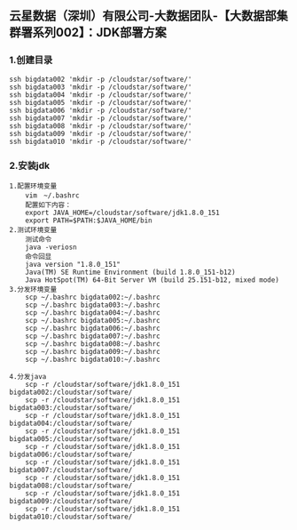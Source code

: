## 云星数据（深圳）有限公司-大数据团队-【大数据部集群署系列002】：JDK部署方案

### 1.创建目录
    ssh bigdata002 'mkdir -p /cloudstar/software/'
    ssh bigdata003 'mkdir -p /cloudstar/software/'
    ssh bigdata004 'mkdir -p /cloudstar/software/'
    ssh bigdata005 'mkdir -p /cloudstar/software/'
    ssh bigdata006 'mkdir -p /cloudstar/software/'
    ssh bigdata007 'mkdir -p /cloudstar/software/'
    ssh bigdata008 'mkdir -p /cloudstar/software/'
    ssh bigdata009 'mkdir -p /cloudstar/software/'
    ssh bigdata010 'mkdir -p /cloudstar/software/'

###  2.安装jdk 
```
1.配置环境变量
    vim　~/.bashrc
    配置如下内容：
    export JAVA_HOME=/cloudstar/software/jdk1.8.0_151
    export PATH=$PATH:$JAVA_HOME/bin
2.测试环境变量
    测试命令
    java -veriosn
    命令回显
    java version "1.8.0_151"
    Java(TM) SE Runtime Environment (build 1.8.0_151-b12)
    Java HotSpot(TM) 64-Bit Server VM (build 25.151-b12, mixed mode)
3.分发环境变量
    scp ~/.bashrc bigdata002:~/.bashrc
    scp ~/.bashrc bigdata003:~/.bashrc
    scp ~/.bashrc bigdata004:~/.bashrc
    scp ~/.bashrc bigdata005:~/.bashrc
    scp ~/.bashrc bigdata006:~/.bashrc
    scp ~/.bashrc bigdata007:~/.bashrc
    scp ~/.bashrc bigdata008:~/.bashrc
    scp ~/.bashrc bigdata009:~/.bashrc
    scp ~/.bashrc bigdata010:~/.bashrc

4.分发java
    scp -r /cloudstar/software/jdk1.8.0_151 bigdata002:/cloudstar/software/
    scp -r /cloudstar/software/jdk1.8.0_151 bigdata003:/cloudstar/software/
    scp -r /cloudstar/software/jdk1.8.0_151 bigdata004:/cloudstar/software/
    scp -r /cloudstar/software/jdk1.8.0_151 bigdata005:/cloudstar/software/
    scp -r /cloudstar/software/jdk1.8.0_151 bigdata006:/cloudstar/software/
    scp -r /cloudstar/software/jdk1.8.0_151 bigdata007:/cloudstar/software/
    scp -r /cloudstar/software/jdk1.8.0_151 bigdata008:/cloudstar/software/
    scp -r /cloudstar/software/jdk1.8.0_151 bigdata009:/cloudstar/software/
    scp -r /cloudstar/software/jdk1.8.0_151 bigdata010:/cloudstar/software/
```

    
    
    
    
